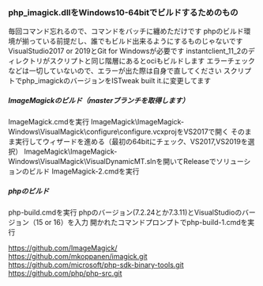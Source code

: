 ### php_imagick.dllをWindows10-64bitでビルドするためのもの 

毎回コマンド忘れるので、コマンドをバッチに纏めただけです
phpのビルド環境が揃っている前提だし、誰でもビルド出来るようにするものじゃないです
VisualStudio2017 or 2019とGit for Windowsが必要です
instantclient_11_2のディレクトリがスクリプトと同じ階層にあるとociもビルドします
エラーチェックなどは一切していないので、エラーが出た際は自身で直してください
スクリプトでphp_imagickのバージョンをISTweak built it.に変更してます

##### ImageMagickのビルド（masterブランチを取得します）

ImageMagick.cmdを実行
ImageMagick\ImageMagick-Windows\VisualMagick\configure\configure.vcxprojをVS2017で開く
そのまま実行してウィザードを進める（最初の64bitにチェック、VS2017,VS2019を選択）
ImageMagick\ImageMagick-Windows\VisualMagick\VisualDynamicMT.slnを開いてReleaseでソリューションのビルド
ImageMagick-2.cmdを実行

##### phpのビルド

php-build.cmdを実行
phpのバージョン(7.2.24とか7.3.11)とVisualStudioのバージョン（15 or 16）を入力
開かれたコマンドプロンプトでphp-build-1.cmdを実行

https://github.com/ImageMagick/
https://github.com/mkoppanen/imagick.git
https://github.com/microsoft/php-sdk-binary-tools.git
https://github.com/php/php-src.git